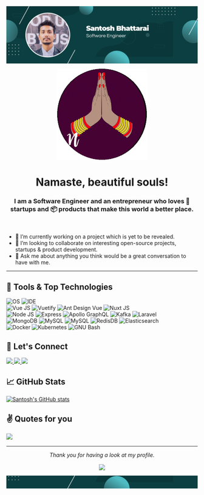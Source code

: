 <img align="center" src="https://raw.githubusercontent.com/sbbullet/sbbullet/main/github_banner.png" alt="GitHub Profile Banner"/>

<p align="center">
  <img src="https://raw.githubusercontent.com/sbbullet/sbbullet/main/namaste.gif" height="240" alt="Namaste Greeting" />
</p>

<h1 align="center">Namaste, beautiful souls!</h1>

<h3 align="center">I am a Software Engineer and an entrepreneur who loves 🚀 startups and 📦 products that make this world a better place.</h3>
<br>

- 🔭 I’m currently working on a project which is yet to be revealed.
- 👯 I’m looking to collaborate on interesting open-source projects, startups & product development.
- 💬 Ask me about anything you think would be a great conversation to have with me.

<hr>

## 🔧 Tools & Top Technologies
![OS](https://img.shields.io/badge/OS-Ubuntu-E95420?style=for-the-badge&logo=ubuntu)
![IDE](https://img.shields.io/badge/Code%20Editor-VS%20Code-007ACC?style=for-the-badge&logo=visualstudiocode)
<br>
![Vue JS](https://img.shields.io/badge/Frontend-VueJS-4FC08D?style=for-the-badge&logo=vuedotjs)
![Vuetify](https://img.shields.io/badge/Frontend-Vuetify-1867C0?style=for-the-badge&logo=vuetify)
![Ant Design Vue](https://img.shields.io/badge/Frontend-Ant%20Design%20Vue-0170FE?style=for-the-badge&logo=antdesign)
![Nuxt JS](https://img.shields.io/badge/Frontend-NuxtJS-00DC82?style=for-the-badge&logo=nuxtdotjs)
<br>
![Node JS](https://img.shields.io/badge/Backend-NodeJS-339933?style=for-the-badge&logo=nodedotjs)
![Express](https://img.shields.io/badge/Backend-Express-000000?style=for-the-badge&logo=express)
![Apollo GraphQL](https://img.shields.io/badge/Backend-Apollo%20GraphQL-311C87?style=for-the-badge&logo=apollographql)
![Kafka](https://img.shields.io/badge/Backend-Kafka-231F20?style=for-the-badge&logo=apachekafka)
![Laravel](https://img.shields.io/badge/Backend-Laravel-FF2D20?style=for-the-badge&logo=laravel&logoColor=white")
<br>
![MongoDB](https://img.shields.io/badge/Database-MongoDB-47A248?style=for-the-badge&logo=mongodb)
![MySQL](https://img.shields.io/badge/Database-MySQL-4479A1?style=for-the-badge&logo=mysql&logoColor=white")
![MySQL](https://img.shields.io/badge/Database-PostgreSQL-4169E1?style=for-the-badge&logo=postgresql&logoColor=white")
![RedisDB](https://img.shields.io/badge/Database-Redis-DC382D?style=for-the-badge&logo=redis&logoColor=white")
![Elasticsearch](https://img.shields.io/badge/Database-Elasticsearch-005571?style=for-the-badge&logo=elasticsearch&logoColor=white")
<br>
![Docker](https://img.shields.io/badge/DevOps-Docker-2496ED?style=for-the-badge&logo=docker)
![Kubernetes](https://img.shields.io/badge/DevOps-Kubernetes-326CE5?style=for-the-badge&logo=kubernetes&logoColor=white)
![GNU Bash](https://img.shields.io/badge/Shell-Bash-4EAA25?style=for-the-badge&logo=gnubash)
<br>

## 🤝 Let's Connect
<a href="https://github.com/sbbullet" _target="blank">
  <img src="https://img.shields.io/badge/GitHub-181717?style=for-the-badge&logo=github" />
 </a>
 <a href="https://www.linkedin.com/in/santosh-bhattarai" _target="blank">
  <img src="https://img.shields.io/badge/LinkedIn-0A66C2?style=for-the-badge&logo=linkedin" />
 </a>
 <a href="https://twitter.com/SbBullet" _target="blank">
  <img src="https://img.shields.io/badge/Twitter-1DA1F2?style=for-the-badge&logo=twitter&logoColor=white" />
 </a>
 
 ## 📈 GitHub Stats
 [![Santosh's GitHub stats](https://github-readme-stats.vercel.app/api?username=sbbullet)](https://github.com/anuraghazra/github-readme-stats)
 
 ## ✌ Quotes for you
 <img src="https://github-readme-quotes.herokuapp.com/quote?theme=default&animation=default&layout=default&font=default" />
 
 
<hr>
<p align="center">
  <i>Thank you for having a look at my profile.</i>

  <p align="center">
     <img align="center" src="https://page-views.glitch.me/badge?page_id=sbbullet.sbbullet">
  </p>
</p>
 
 <p align="center">
    <img align="center" src="https://raw.githubusercontent.com/sbbullet/sbbullet/main/github_banner_footer.png">
 </p>
